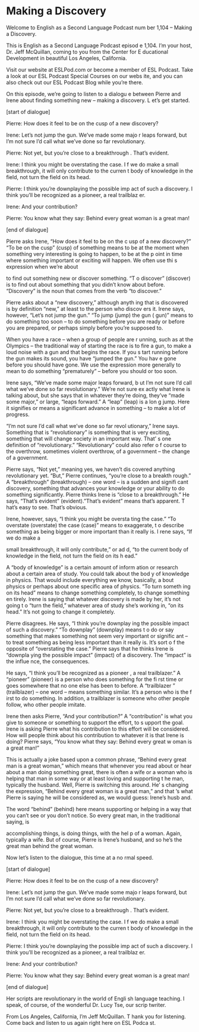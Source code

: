 # Making a Discovery

Welcome to English as a Second Language Podcast num ber 1,104 – Making a Discovery.  

This is English as a Second Language Podcast episod e 1,104. I’m your host, Dr. Jeff McQuillan, coming to you from the Center for E ducational Development in beautiful Los Angeles, California.  

Visit our website at ESLPod.com or become a member of ESL Podcast. Take a look at our ESL Podcast Special Courses on our webs ite, and you can also check out our ESL Podcast Blog while you’re there.  

On this episode, we’re going to listen to a dialogu e between Pierre and Irene about finding something new – making a discovery. L et’s get started. 

[start of dialogue] 

Pierre: How does it feel to be on the cusp of a new  discovery? 

Irene: Let’s not jump the gun. We’ve made some majo r leaps forward, but I’m not sure I’d call what we’ve done so far revolutionary.  

Pierre: Not yet, but you’re close to a breakthrough . That’s evident.  

Irene: I think you might be overstating the case. I f we do make a small breakthrough, it will only contribute to the curren t body of knowledge in the field, not turn the field on its head. 

Pierre: I think you’re downplaying the possible imp act of such a discovery. I think you’ll be recognized as a pioneer, a real trailblaz er. 

Irene: And your contribution? 

Pierre: You know what they say: Behind every great woman is a great man! 

[end of dialogue] 

Pierre asks Irene, “How does it feel to be on the c usp of a new discovery?” “To be on the cusp” (cusp) of something means to be at the moment when something very interesting is going to happen, to be at the p oint in time where something important or exciting will happen. We often use thi s expression when we’re about  

to find out something new or discover something. “T o discover” (discover) is to find out about something that you didn’t know about  before. “Discovery” is the noun that comes from the verb “to discover.”  

Pierre asks about a “new discovery,” although anyth ing that is discovered is by definition “new,” at least to the person who discov ers it. Irene says, however, “Let’s not jump the gun.” “To jump (jump) the gun ( gun)” means to do something too soon – to do something before you are ready or before you are prepared, or perhaps simply before you’re supposed to.  

When you have a race – when a group of people are r unning, such as at the Olympics – the traditional way of starting the race  is to fire a gun, to make a loud noise with a gun and that begins the race. If you s tart running before the gun makes its sound, you have “jumped the gun.” You hav e gone before you should have gone. We use the expression more generally to mean to do something “prematurely” – before you should or too soon.  

Irene says, “We’ve made some major leaps forward, b ut I’m not sure I’d call what we’ve done so far revolutionary.” We’re not sure ex actly what Irene is talking about, but she says that in whatever they’re doing,  they’ve “made some major,” or large, “leaps forward.” A “leap” (leap) is a lon g jump. Here it signifies or means a significant advance in something – to make a lot of progress.  

“I’m not sure I’d call what we’ve done so far revol utionary,” Irene says. Something that is “revolutionary” is something that  is very exciting, something that will change society in an important way. That’ s one definition of “revolutionary.” “Revolutionary” could also refer o f course to the overthrow, sometimes violent overthrow, of a government – the change of a government.  

Pierre says, “Not yet,” meaning yes, we haven’t dis covered anything revolutionary yet. “But,” Pierre continues, “you’re close to a breakth rough.” A “breakthrough” (breakthrough) – one word – is a sudden and signifi cant discovery, something that advances your knowledge or your ability to do something significantly. Pierre thinks Irene is “close to a breakthrough.” He says,  “That’s evident” (evident).”That’s evident” means that’s apparent. T hat’s easy to see. That’s obvious.  

Irene, however, says, “I think you might be oversta ting the case.” “To overstate (overstate) the case (case)” means to exaggerate, t o describe something as being bigger or more important than it really is. I rene says, “If we do make a  

small breakthrough, it will only contribute,” or ad d, “to the current body of knowledge in the field, not turn the field on its h ead.”  

A “body of knowledge” is a certain amount of inform ation or research about a certain area of study. You could talk about the bod y of knowledge in physics. That would include everything we know, basically, a bout physics or perhaps about one specific area of physics. “To turn someth ing on its head” means to change something completely, to change something en tirely. Irene is saying that whatever discovery is made by her, it’s not going t o “turn the field,” whatever area of study she’s working in, “on its head.” It’s  not going to change it completely.  

Pierre disagrees. He says, “I think you’re downplay ing the possible impact of such a discovery.” “To downplay” (downplay) means t o do or say something that makes something not seem very important or signific ant – to treat something as being less important than it really is. It’s sort o f the opposite of “overstating the case.” Pierre says that he thinks Irene is “downpla ying the possible impact” (impact) of a discovery. The “impact” is the influe nce, the consequences.  

He says, “I think you’ll be recognized as a pioneer , a real trailblazer.” A “pioneer” (pioneer) is a person who does something for the fi rst time or goes somewhere that no one else has been to before. A “trailblazer ” (trailblazer) – one word – means something similar. It’s a person who is the f irst to do something. In addition, a trailblazer is someone who other people  follow, who other people imitate.  

Irene then asks Pierre, “And your contribution?” A “contribution” is what you give to someone or something to support the effort, to s upport the goal. Irene is asking Pierre what his contribution to this effort will be considered. How will people think about his contribution to whatever it is that Irene is doing? Pierre says, “You know what they say: Behind every great w oman is a great man!”  

This is actually a joke based upon a common phrase,  “Behind every great man is a great woman,” which means that whenever you read about or hear about a man doing something great, there is often a wife or  a woman who is helping that man in some way or at least loving and supporting t he man, typically the husband. Well, Pierre is switching this around. He’ s changing the expression, “Behind every great woman is a great man,” and that ’s what Pierre is saying he will be considered as, we would guess: Irene’s husb and.  

The word “behind” (behind) here means supporting or  helping in a way that you can’t see or you don’t notice. So every great man, in the traditional saying, is  

accomplishing things, is doing things, with the hel p of a woman. Again, typically a wife. But of course, Pierre is Irene’s husband, and  so he’s the great man behind the great woman.  

Now let’s listen to the dialogue, this time at a no rmal speed. 

[start of dialogue] 

Pierre: How does it feel to be on the cusp of a new  discovery? 

Irene: Let’s not jump the gun. We’ve made some majo r leaps forward, but I’m not sure I’d call what we’ve done so far revolutionary.  

Pierre: Not yet, but you’re close to a breakthrough . That’s evident.  

Irene: I think you might be overstating the case. I f we do make a small breakthrough, it will only contribute to the curren t body of knowledge in the field, not turn the field on its head. 

Pierre: I think you’re downplaying the possible imp act of such a discovery. I think you’ll be recognized as a pioneer, a real trailblaz er. 

Irene: And your contribution? 

Pierre: You know what they say: Behind every great woman is a great man! 

[end of dialogue] 

Her scripts are revolutionary in the world of Engli sh language teaching. I speak, of course, of the wonderful Dr. Lucy Tse, our scrip twriter.  

From Los Angeles, California, I’m Jeff McQuillan. T hank you for listening. Come back and listen to us again right here on ESL Podca st.  

